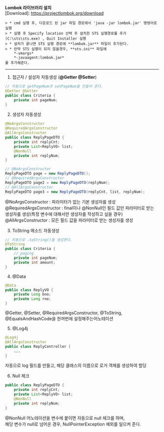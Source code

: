**Lombok 라이브러리 설치**    
[Download]: https://projectlombok.org/download   

    > * cmd 실행 후, 다운로드 된 jar 파일 경로에서 'java -jar lombok.jar' 명령어로 실행   
    > * 실행 후 Specify location 선택 후 설치한 STS 실행경로를 추가(C:\sts\sts.exe) , Quit Installer 실행 
    > * 설치가 끝나면 STS 실행 경로에 **lombok.jar** 파일이 추가된다.
    > * 만약 STS 실행이 되지 않을경우, **sts.ini** 파일에   
        *-vmargs*   
        *-javaagent:lombok.jar*   
    를 추가해준다.  

<hr />

1. 접근자 / 설성자 자동생성 (**@Getter @Setter**)
```java
// 자동으로 getPageNum과 setPageNum을 만들어 준다. 
@Getter @Setter
public class Criteria {
    private int pageNum;
}
```

2. 생성자 자동생성
```java
@NoArgsConstructor
@RequiredArgsConstructor
@AllArgsConstructor
public class ReplyPageDTO {
	private int replyCnt;
	private List<ReplyVO> list;
    @NonNull
    private int replyNum;
}
```
```java
// @NoArgsConstructor
ReplyPageDTO page = new ReplyPageDTO();
// @RequiredArgsConstructor
ReplyPageDTO page2 = new ReplyPageDTO(replyNum);
// @AllArgsConstructor
ReplyPageDTO page3 = new ReplyPageDTO(replyCnt, list, replyNum);
```
@NoArgsConstructor : 파라미터가 없는 기본 생성자를 생성   
@RequiredArgsConstructor : final이나 @NonNull인 필드 값만 파라미터로 받는 생성자를 생성(특정 변수에 대해서만 생성자를 작성하고 싶을 경우)   
@AllArgsConstructor : 모든 필드 값을 파라미터로 받는 생성자를 생성   


3. ToString 메소드 자동생성
```java
// 자동으로 .toString()을 생성한다.
@ToString
public class Criteria {
    // paging 
	private int pageNum;
	private int amount;
}    
```    

4. @Data
```java
@Data
public class ReplyVO {
	private Long bno;
	private Long rno;
}

```
@Getter, @Setter, @RequiredArgsConstructor, @ToString, @EqualsAndHashCode을 한꺼번에 설정해주는어노테이션

5. @Log4j   
```java
@Log4j
@AllArgsConstructor
public class ReplyController {
    ...
}    
```
자동으로 log 필드를 만들고, 해당 클래스의 이름으로 로거 객체를 생성하여 할당

6. Null 체크   
```java
public class ReplyPageDTO {
	private int replyCnt;
	private List<ReplyVO> list;
    @NonNull
    private int replyNum;
}
```
@NonNull 어노테이션을 변수에 붙이면 자동으로 null 체크를 하며,   
해당 변수가 null로 넘어온 경우, NullPointerException 예외를 일으켜 준다.
